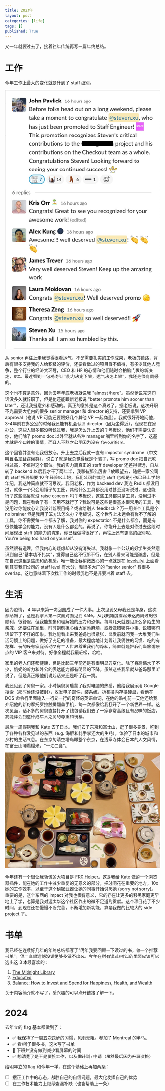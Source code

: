 ```yaml
---
title: 2023年
layout: post
categories: [life]
tags: []
published: True
---
```


又一年就要过去了，接着往年传统再写一篇年终总结。

# 工作

今年工作上最大的变化就是升到了 staff 级别。

![slack convo](/assets/staffdeveloper.jpg)

从 senior 再往上走我觉得很看运气，不光需要扎实的工作成果，老板的铺路，背后有很多支持我的人给积极的评价，还要看做过的项目值不值得，有多少其他人竞争，整个行业的经济大环境，CEO 和 HR 的心情和他们随时会拍脑门做的新决定，etc。最近看到一句鸡汤叫 "能力决定下限，运气决定上限"，我还是很有同感的。

这个也不算是意外，因为去年年底老板就说我 "almost there"。虽然他说完这句话没多久就辞职了，但是他还能跟新老板说 "better promote him sooner than later"，还让我挺意外和感动的。真正的意外是这个真过了。据老板说，这次升职不光需要大组内的很多 senior manager 和 director 的支持，还要拿到 VP approval（他说 VP 可能还要跟好几个其他 VP 一起商量）。我就很好奇地问他，3-4年前在办公室的时候我还能有机会认识 director（因为坐得近），但现在在家办公，这些人很多都没听说过我，我是怎么升上去的？老板说，他们不需要认识你，他们除了 promo doc 以外早就从各种 manager 嘴里听到你的名字了，这基本就是个口碑的事情，而且人不熟才公平因为没有 favouritism。

这个回答并没有让我很放心。升上去之后我就一直有 impostor syndrome（中文叫[冒名顶替症候群](https://zh.wikipedia.org/zh-cn/%E5%86%92%E5%90%8D%E9%A0%82%E6%9B%BF%E7%97%87%E5%80%99%E7%BE%A4)），说白了就是我总觉得我是个骗子，写 promo doc 把自己吹得过高，不值得这个职位。我的实力离真正的 staff developer 还差得很远，自从转了 backend 以后我才干了两年半，我哪有那么厉害？放眼望去，随便一家公司的 staff 招聘都要 10 年经验以上的，我们公司的其他 staff 也都是小孩已经上学的年纪，我这种简直就不可思议。我问老板，作为 backend dev 我连 Redis 都没用过，就像一个只会用锤子的工匠，其他什么工具都没用过甚至没听说过，这也能行？这些高层就没 raise concern 吗？老板说，这些工具都只是工具，没用过不是问题，现在看会了有一天用不就行了？我说可是这些是很基本很常用的工具，我没用过你能放心让我设计新项目吗？或者给别人 feedback？万一用某个工具是个 no brainer 但是我用了笨方法怎么办？老板说，这个世界上永远会有你不了解的工具，你不需要每一个都去了解，我对你的 expectation 不是什么都会，而是有很快能学会的能力。没有人是什么都会的。再说了，你能升上去是对你过去这段时间展现出 staff 的能力的肯定，你已经做得很好了，再往上还有更高的级别呢。You're being too hard on yourself.

虽然很有道理，但我内心的疑虑却从没有消失过。我就像一个公认的好学生突然意识到自己"基本功不扎实"，觉得自己这不行那不行，在别人看来可能是谦虚，但是在自己这里是焦虑和危机感。唯一能让我稍微放心的一点就是在 [levels.fyi](https://www.levels.fyi/?compare=Shopify,Microsoft,Amazon,Apple,Google&track=Software%20Engineer) 上面看到其实我们公司的 staff level 有水分，和很多大厂的 "senior senior" 有很多 overlap。这也意味着下次找工作的时候我也不是非要冲着 staff 去。

# 生活

因为疫情， 4 年以来第一次回国成了一件大事。上次见到父母我还是单身，这次都结婚了，这是我家人第一次面对面见到 Kate。从我的角度看起来这两周过的很顺利，很舒服，但我能想象和理解她的压力和恐惧。每隔几天就要见那么多陌生的亲戚，还要住在家里，时时刻刻担心给大家添麻烦，或者做错哪件小事、说错哪句话留下了不好的印象。我也能看出来我爸妈也很紧张，出发前就问我一大堆我们生活习惯上的问题，做好了充足的准备，最大程度地计划着让我俩住的习惯、吃的有花样、玩的既有家庭活动又有二人世界尊重我们的隐私，简直就是把我们当旅游景点的 VIP 客户来对待。好像全程就我最轻松，哈哈。

家里的老人们还都健康，但是比起三年前还是有很明显的变化。除了身高缩水了不少，奶奶的听力和外公的表达能力都有明显的下降。虽然这些我早就从爸妈那里听说了，但是真正跟他们说起话来还是吓了我一跳。

我还见到了舅舅一家。小时候舅舅启蒙了我对电脑的热爱，他给我展示用 Google 搜索（那时候还没被封），收发电子邮件，装系统，拆机换内存换硬盘，看他在 DOS 命令行里面输入一行又一行的奇怪的英语单词，在他的婚礼前一天他还给我介绍他的新的摩托罗拉触屏翻盖手机，每一次都像给我打开了一个新世界一样。这次见面，话不多的舅舅直接打开了钱包请我们去了一家非常高级且有品味的饭店，我能体会到这种成年人之间的尊重和祝福。

最后一周假期我和 Kate 去了日本。我们去了东京和富士山，逛了很多美景，吃到了各种各样没见过的东西（e.g. 海胆和比手掌还大的生蚝），体验了日本的城市和乡村的生活气息。在东京的晴空塔鸟瞰整个东京，在浅草寺体会日本的人文风情，在富士山睡榻榻米，"一泊二食"。

![japan](/assets/japan.jpg)

今年还有一个很让我骄傲的大项目是 [FRC Helper](https://github.com/stevenwenxu/frc-helper)。这是我给 Kate 做的一个浏览器插件，能在她的工作中减少重复的无意义的部分，把时间花在重要的地方，10x 她的工作效率，以至于这个秘密武器让她的同事开始讨厌她 (sorry not sorry)。重要的是，这个东西的 impact 对我也很有意义，它的存在让更多的移民家庭更早地上了学，也算是我对渥太华这个社区作出的微不足道的贡献。这个项目花了不少时间，到现在还在慢慢不断完善，不断增加新功能，算是我做的比较大的 side project 了。

# 书单

我已经在连续好几年的年终总结都写了"明年我要回顾一下读过的书，做一个推荐书单"，但一直很遗憾没读足够多做不出来。今年在所有读过/听过的里面应该可以选出这 3 本最喜欢的：

1. [The Midnight Library](https://www.goodreads.com/book/show/52578297-the-midnight-library)
2. [Educated](https://www.goodreads.com/book/show/35133922-educated)
3. [Balance: How to Invest and Spend for Happiness, Health, and Wealth](https://www.goodreads.com/book/show/59986564-balance)

关于内容简介就不写了，感兴趣的可以点开链接了解一下。

# 2024

去年立的 flag 基本都做到了：
- ✅ 我保持了一周五次跑步的习惯，风雨无阻。参加了 Montreal 的半马。
- ✅ 看/听了很多书，这次写了书单
- 🤨 下班并没有做到减少看屏幕的时间
- ✅ 想清楚了是不是要换工作，以及做计划+申请（虽然最后因为升职没换）

给明年立的 flag 和今年一样，在这个基础上再加两条：
- [ ] 摆正工作中的心态，战胜自己的自信问题，最大化发挥自己的优势
- [ ] 在工作技术能力上继续查漏补缺（也能帮助上一条）
